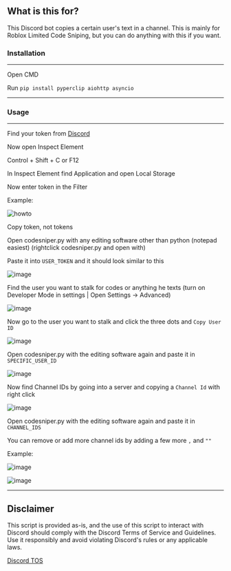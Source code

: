 ## What is this for?
This Discord bot copies a certain user's text in a channel. This is mainly for Roblox Limited Code Sniping, but you can do anything with this if you want.

### **Installation**
---------------------

Open CMD

Run ```pip install pyperclip aiohttp asyncio```

---------------------

### Usage

---------------------

Find your token from [Discord](https://discord.com/app)

Now open Inspect Element

Control + Shift + C or F12

In Inspect Element find Application and open Local Storage

Now enter token in the Filter

Example:

![howto](https://github.com/robloxscriptlua/codestalker/assets/141358748/fff90fdc-ebb2-411a-b58a-14763c38d622)

Copy token, not tokens

Open codesniper.py with any editing software other than python (notepad easiest) (rightclick codesniper.py and open with) 

Paste it into ```USER_TOKEN``` and it should look similar to this

![image](https://github.com/robloxscriptlua/codestalker/assets/141358748/c4018711-dc0e-4f6d-8022-cc2a5570013b)

Find the user you want to stalk for codes or anything he texts (turn on Developer Mode in settings | Open Settings -> Advanced)

![image](https://github.com/robloxscriptlua/codestalker/assets/141358748/40da24cb-86e5-49e3-9125-abf68f311a16)

Now go to the user you want to stalk and click the three dots and ```Copy User ID```

![image](https://github.com/robloxscriptlua/codestalker/assets/141358748/f27bddc6-5a41-4efc-878f-084c12ed3011)

Open codesniper.py with the editing software again and paste it in ```SPECIFIC_USER_ID```

![image](https://github.com/robloxscriptlua/codestalker/assets/141358748/bcdb6476-aed7-4010-a5f2-a7a0d70dfb1a)

Now find Channel IDs by going into a server and copying a ```Channel Id``` with right click

![image](https://github.com/robloxscriptlua/codestalker/assets/141358748/2b2de00f-4488-4834-8d64-155222eafbff)

Open codesniper.py with the editing software again and paste it in ```CHANNEL_IDS```

You can remove or add more channel ids by adding a few more ```,``` and ```""```

Example:

![image](https://github.com/robloxscriptlua/codestalker/assets/141358748/ee889b0c-9396-4279-9da0-d76ff59bcb3f)

![image](https://github.com/robloxscriptlua/codestalker/assets/141358748/a8cddcc4-36e0-458d-8ea1-7087a34840f0)

---------------------

## Disclaimer
This script is provided as-is, and the use of this script to interact with Discord should comply with the Discord Terms of Service and Guidelines. Use it responsibly and avoid violating Discord's rules or any applicable laws.

[Discord TOS](https://discord.com/terms)










